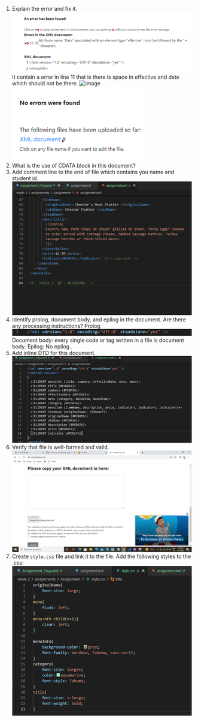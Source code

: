 1.  Explain the error and fix it.
![image](error_found.PNG)
It contain a error in line 11 that is there is space in effective and date which should not be there.
![image](file_selected.PNG)
![image](No_error.PNG)
2. What is the use of CDATA block in this document?
3.  Add comment line to the end of file which contains you name and student id.
![image](Comment_line.PNG)
4. Identify prolog, document body, and epilog in the document. Are there any processing instructions?
Prolog
![image](prolog.PNG)
Document body: every single code or tag written in a file is document body.
Epilog: No epilog .
5. Add inline DTD for this document.
![image](DTD.PNG)
6. Verify that file is well-formed and valid.
![image](Select_file.PNG)
7. Create `style.css` file and link it to the file. Add the following styles to the .css:
![image](css.PNG)

